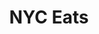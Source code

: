 ---
layout: "page"
title: "NYC Eats"
description: Eats Concrete Jungle, Wet Dream Tomato. | A food and travel blog by @CarissaEats, where I share my favorite small businesses, easy recipes, and travel adventures.
---